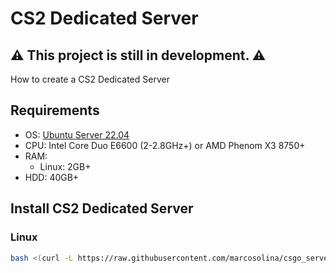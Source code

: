 # CS2 Dedicated Server

## :warning: **This project is still in development.** :warning:

How to create a CS2 Dedicated Server

## Requirements

- OS: [Ubuntu Server 22.04](https://releases.ubuntu.com/jammy/)
- CPU: Intel Core Duo E6600 (2-2.8GHz+) or AMD Phenom X3 8750+
- RAM:
  - Linux: 2GB+
- HDD: 40GB+

## Install CS2 Dedicated Server

### Linux

```bash
bash <(curl -L https://raw.githubusercontent.com/marcosolina/csgo_server/main/Linux/setup.sh)
```

